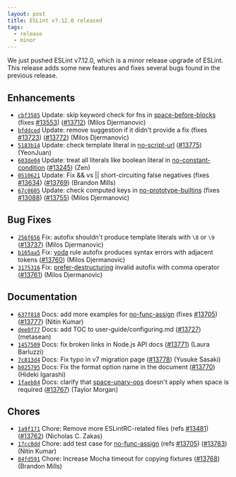 ```yaml
---
layout: post
title: ESLint v7.12.0 released
tags:
  - release
  - minor
---
```


We just pushed ESLint v7.12.0, which is a minor release upgrade of ESLint. This release adds some new features and fixes several bugs found in the previous release.










## Enhancements


* [`cbf3585`](https://github.com/eslint/eslint/commit/cbf3585f1d6c60414c07380367a8b4505ee3538d) Update: skip keyword check for fns in [space-before-blocks](/docs/rules/space-before-blocks) (fixes [#13553](https://github.com/eslint/eslint/issues/13553)) ([#13712](https://github.com/eslint/eslint/issues/13712)) (Milos Djermanovic)
* [`bfddced`](https://github.com/eslint/eslint/commit/bfddcedace5587d662c840c2edf33062b54a178e) Update: remove suggestion if it didn't provide a fix (fixes [#13723](https://github.com/eslint/eslint/issues/13723)) ([#13772](https://github.com/eslint/eslint/issues/13772)) (Milos Djermanovic)
* [`5183b14`](https://github.com/eslint/eslint/commit/5183b14a2420b42b4089fb134a61ae57142f31fd) Update: check template literal in [no-script-url](/docs/rules/no-script-url) ([#13775](https://github.com/eslint/eslint/issues/13775)) (YeonJuan)
* [`603de04`](https://github.com/eslint/eslint/commit/603de04cab5e700df12999af2918decd4da9d11b) Update: treat all literals like boolean literal in [no-constant-condition](/docs/rules/no-constant-condition) ([#13245](https://github.com/eslint/eslint/issues/13245)) (Zen)
* [`0510621`](https://github.com/eslint/eslint/commit/05106212985cb1ffa1e6fa996a57f6fd2fc3c970) Update: Fix && vs || short-circuiting false negatives (fixes [#13634](https://github.com/eslint/eslint/issues/13634)) ([#13769](https://github.com/eslint/eslint/issues/13769)) (Brandon Mills)
* [`67c0605`](https://github.com/eslint/eslint/commit/67c06059dd1ddcee6f369c650ce71220da1510c3) Update: check computed keys in [no-prototype-builtins](/docs/rules/no-prototype-builtins) (fixes [#13088](https://github.com/eslint/eslint/issues/13088)) ([#13755](https://github.com/eslint/eslint/issues/13755)) (Milos Djermanovic)




## Bug Fixes


* [`256f656`](https://github.com/eslint/eslint/commit/256f656455b47bcf9ed3fc30fbf72532678f97da) Fix: autofix shouldn't produce template literals with `\8` or `\9` ([#13737](https://github.com/eslint/eslint/issues/13737)) (Milos Djermanovic)
* [`b165aa5`](https://github.com/eslint/eslint/commit/b165aa5f4d4d19328f13ab80e5f058cbce94c3a6) Fix: [yoda](/docs/rules/yoda) rule autofix produces syntax errors with adjacent tokens ([#13760](https://github.com/eslint/eslint/issues/13760)) (Milos Djermanovic)
* [`3175316`](https://github.com/eslint/eslint/commit/3175316db26aebef4b19e269aca90c8ce3955363) Fix: [prefer-destructuring](/docs/rules/prefer-destructuring) invalid autofix with comma operator ([#13761](https://github.com/eslint/eslint/issues/13761)) (Milos Djermanovic)




## Documentation


* [`637f818`](https://github.com/eslint/eslint/commit/637f8187404ded600fb3d4013b3cd495d5ae675b) Docs: add more examples for [no-func-assign](/docs/rules/no-func-assign) (fixes [#13705](https://github.com/eslint/eslint/issues/13705)) ([#13777](https://github.com/eslint/eslint/issues/13777)) (Nitin Kumar)
* [`dee0f77`](https://github.com/eslint/eslint/commit/dee0f7764a1d5a323c89b22c4db94acee2b3c718) Docs: add TOC to user-guide/configuring.md ([#13727](https://github.com/eslint/eslint/issues/13727)) (metasean)
* [`1457509`](https://github.com/eslint/eslint/commit/145750991b04fd4cfb3fff3c5d4211a4428e011c) Docs: fix broken links in Node.js API docs ([#13771](https://github.com/eslint/eslint/issues/13771)) (Laura Barluzzi)
* [`7c813d4`](https://github.com/eslint/eslint/commit/7c813d458f9aedf7a94351d137728a4647542879) Docs: Fix typo in v7 migration page ([#13778](https://github.com/eslint/eslint/issues/13778)) (Yusuke Sasaki)
* [`b025795`](https://github.com/eslint/eslint/commit/b0257953be704d0bb387fc15afd7859fd6f19ba5) Docs: Fix the format option name in the document ([#13770](https://github.com/eslint/eslint/issues/13770)) (Hideki Igarashi)
* [`1faeb84`](https://github.com/eslint/eslint/commit/1faeb84e663d88c5d85a3cb3f15cd224cc552c2d) Docs: clarify that [space-unary-ops](/docs/rules/space-unary-ops) doesn't apply when space is required ([#13767](https://github.com/eslint/eslint/issues/13767)) (Taylor Morgan)








## Chores


* [`1a9f171`](https://github.com/eslint/eslint/commit/1a9f17151a4e93eb17c8a2bf4f0a5320cce616de) Chore: Remove more ESLintRC-related files (refs [#13481](https://github.com/eslint/eslint/issues/13481)) ([#13762](https://github.com/eslint/eslint/issues/13762)) (Nicholas C. Zakas)
* [`17cc0dd`](https://github.com/eslint/eslint/commit/17cc0dd9b5d2d500359c36881cd3e5637443c133) Chore: add test case for [no-func-assign](/docs/rules/no-func-assign) (refs [#13705](https://github.com/eslint/eslint/issues/13705)) ([#13783](https://github.com/eslint/eslint/issues/13783)) (Nitin Kumar)
* [`84fd591`](https://github.com/eslint/eslint/commit/84fd591c234accc41bb5af555f178825012fd35d) Chore: Increase Mocha timeout for copying fixtures ([#13768](https://github.com/eslint/eslint/issues/13768)) (Brandon Mills)


